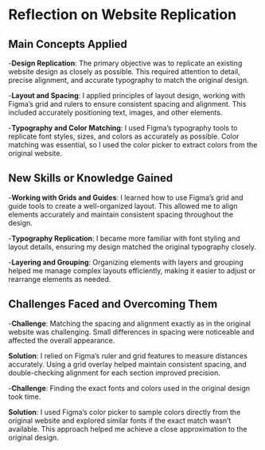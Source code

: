 # Reflection on Website Replication



## Main Concepts Applied


-**Design Replication**: The primary objective was to replicate an existing website design as closely as possible. This required attention to detail, precise alignment, and accurate typography to match the original design.

-**Layout and Spacing**: I applied principles of layout design, working with Figma’s grid and rulers to ensure consistent spacing and alignment. This included accurately positioning text, images, and other elements.

-**Typography and Color Matching**: I used Figma’s typography tools to replicate font styles, sizes, and colors as accurately as possible. Color matching was essential, so I used the color picker to extract colors from the original website.



## New Skills or Knowledge Gained

-**Working with Grids and Guides**: I learned how to use Figma’s grid and guide tools to create a well-organized layout. This allowed me to align elements accurately and maintain consistent spacing throughout the design.

-**Typography Replication**: I became more familiar with font styling and layout details, ensuring my design matched the original typography closely.

-**Layering and Grouping**: Organizing elements with layers and grouping helped me manage complex layouts efficiently, making it easier to adjust or rearrange elements as needed.



## Challenges Faced and Overcoming Them

-**Challenge**: Matching the spacing and alignment exactly as in the original website was challenging. Small differences in spacing were noticeable and affected the overall appearance.

**Solution**: I relied on Figma’s ruler and grid features to measure distances accurately. Using a grid overlay helped maintain consistent spacing, and double-checking alignment for each section improved precision.

-**Challenge**: Finding the exact fonts and colors used in the original design took time.

**Solution**: I used Figma’s color picker to sample colors directly from the original website and explored similar fonts if the exact match wasn’t available. This approach helped me achieve a close approximation to the original design.


